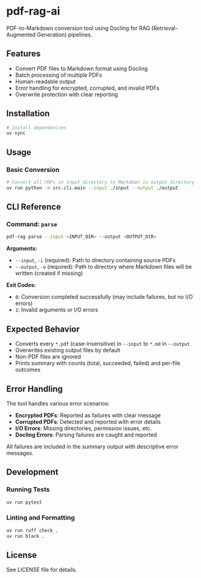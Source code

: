 # pdf-rag-ai

PDF-to-Markdown conversion tool using Docling for RAG (Retrieval-Augmented Generation) pipelines.

## Features

- Convert PDF files to Markdown format using Docling
- Batch processing of multiple PDFs
- Human-readable output
- Error handling for encrypted, corrupted, and invalid PDFs
- Overwrite protection with clear reporting

## Installation

```bash
# Install dependencies
uv sync
```

## Usage

### Basic Conversion

```bash
# Convert all PDFs in input directory to Markdown in output directory
uv run python -m src.cli.main --input ./input --output ./output
```

## CLI Reference

### Command: `parse`

```bash
pdf-rag parse --input <INPUT_DIR> --output <OUTPUT_DIR>
```

**Arguments:**
- `--input`, `-i` (required): Path to directory containing source PDFs
- `--output`, `-o` (required): Path to directory where Markdown files will be written (created if missing)

**Exit Codes:**
- `0`: Conversion completed successfully (may include failures, but no I/O errors)
- `1`: Invalid arguments or I/O errors

## Expected Behavior

- Converts every `*.pdf` (case-insensitive) in `--input` to `*.md` in `--output`
- Overwrites existing output files by default
- Non-PDF files are ignored
- Prints summary with counts (total, succeeded, failed) and per-file outcomes

## Error Handling

The tool handles various error scenarios:

- **Encrypted PDFs**: Reported as failures with clear message
- **Corrupted PDFs**: Detected and reported with error details
- **I/O Errors**: Missing directories, permission issues, etc.
- **Docling Errors**: Parsing failures are caught and reported

All failures are included in the summary output with descriptive error messages.

## Development

### Running Tests

```bash
uv run pytest
```

### Linting and Formatting

```bash
uv run ruff check .
uv run black .
```

## License

See LICENSE file for details.

